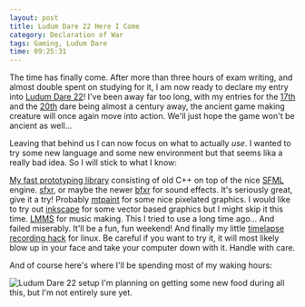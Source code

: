 ```yaml
---
layout: post
title: Ludum Dare 22 Here I Come
category: Declaration of War
tags: Gaming, Ludum Dare
time: 09:25:31
---
```

The time has finally come. After more than three hours of exam writing, and almost double spent on studying for it, I am now ready to declare my entry into [Ludum Dare 22](http://www.ludumdare.com/compo/)! I've been away far too long, with my entries for the [17th](/blog/2010/04/26/beebop_the_island_hopper/) and the [20th](/blog/2011/05/02/my_minions/) dare being almost a century away, the ancient game making creature will once again move into action. We'll just hope the game won't be ancient as well...

Leaving that behind us I can now focus on what to actually *use*. I wanted to try some new language and some new environment but that seems lika a really bad idea. So I will stick to what I know:

[My fast prototyping library](https://github.com/treeman/7days) consisting of old C++ on top of the nice [SFML](http://www.sfml-dev.org/) engine.
[sfxr](http://www.drpetter.se/project_sfxr.html), or maybe the newer [bfxr](http://www.bfxr.net/) for sound effects. It's seriously great, give it a try!
Probably [mtpaint](http://mtpaint.sourceforge.net/) for some nice pixelated graphics. I would like to try out [inkscape](http://inkscape.org/) for some vector based graphics but I might skip it this time.
[LMMS](http://lmms.sourceforge.net/) for music making. This I tried to use a long time ago... And failed miserably. It'll be a fun, fun weekend!
And finally my little [timelapse recording hack](https://github.com/treeman/Treebot) for linux. Be careful if you want to try it, it will most likely blow up in your face and take your computer down with it. Handle with care.

And of course here's where I'll be spending most of my waking hours:

![Ludum Dare 22 setup](/media/images/LD_setup.JPG)
I'm planning on getting some new food during all this, but I'm not entirely sure yet.

